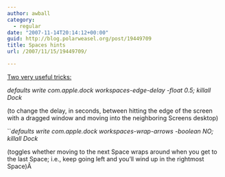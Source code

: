 ```yaml
---
author: awball
category:
  - regular
date: "2007-11-14T20:14:12+00:00"
guid: http://blog.polarweasel.org/post/19449709
title: Spaces hints
url: /2007/11/15/19449709/

---
```

[Two very useful tricks:](http://www.macosxhints.com/article.php?story=20071025140916203)

_defaults write com.apple.dock workspaces-edge-delay -float 0.5; killall Dock_

(to change the delay, in seconds, between hitting the edge of the screen with a dragged window and moving into the neighboring Screens desktop)

``_defaults write com.apple.dock workspaces-wrap-arrows -boolean NO; killall Dock_

(toggles whether moving to the next Space wraps around when you get to the last Space; i.e., keep going left and you’ll wind up in the rightmost Space)Â
